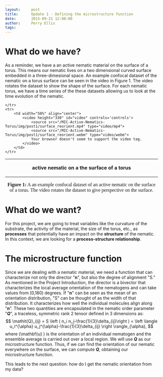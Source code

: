 ```yaml
---
layout:     post
title:      Update 1 - Defining the microstructure function
date:       2015-09-21 12:00:00
author:     Perry Ellis
tags: 	
---
```


<!-- Start Writing Below in Markdown -->

# What do we have?
As a reminder, we have a an active nematic material on the surface of a torus. This means our nematic lives on a two dimensional curved surface embedded in a three-dimesional space. An example confocal dataset of the nematic on a torus surface can be seen in the video in Figure 1. The video rotates the dataset to show the shape of the surface. For each nematic torus, we have a time series of the these datasets allowing us to look at the time evolution of the nematic.


<!-- Here is a table with some videos-->
<table border="0" cellspacing="0" width = "100%" cellpadding="0"  frame="void" rules="void" align = "center">
	<tr>
		<td width="50%" align="center">
			<p	>
			<b>active nematic on a the surface of a torus</b>
			</p>
		</td>				
				
	</tr>
	<tr>
		<td width="50%" align="center">
			<video height="330" id="video" controls='controls'>
				<source src="/MIC-Active-Nematics-Torus/img/post1/surface_reorient.mp4" type="video/mp4">
				<source src="/MIC-Active-Nematics-Torus/img/post1/surface_reorient.webm" type="video/webm">
				Your browser doesn't seem to support the video tag.
			</video>
		</td>							
	</tr>
</table>
<p align="center"><font size="3"><font face="calibri">
<b>Figure 1:</b> A an example confocal dataset of an active nematic on the surface of a torus. The video rotates the dataset to give perspective on the surface.<br></font></font>
</p>


# What do we want?
For this project, we are going to treat variables like the curvature of the substrate, the activity of the material, the size of the torus, etc., as **processes** that potentially have an impact on the **structure** of the nematic. In this context, we are looking for a **process-structure relationship**.

# The microstructure function
Since we are dealing with a nematic material, we need a function that can characterize not only the director "**n**", but also the degree of alignment "S."  As mentioned in the Project Introduction, the director is a bivector that characterizes the local average orientation of the nematogens and can take values from [0,180) degrees.  If "**n**" can be seen as the mean of an orientation distribution, "S" can be thought of as the width of that distribution. It characterizes how well the individual molecules align along "**n**". These two quantities are encapsulated in the nematic order parameter "***Q***", a traceless, symmetric rank 2 tensor defined in 3 dimensions as:
$$
\mathit{Q}_{ij} = S \left ( n_i n_j-\frac{1}{3}\delta_{ij}\right ) = \left \langle u_i^{\alpha} u_j^{\alpha}-\frac{1}{3}\delta_{ij} \right \rangle_{\alpha},
$$
where \(\mathbf{u} \) is the orientation of an individual nematogen and the ensemble average is carried out over a local region. We will use ***Q*** as our microstructure function. Thus, if we can find the orientation of our nematic everywhere on the surface, we can compute ***Q***, obtaining our microstructure function.

This leads to the next question: how do I get the nematic orientation from my data?






